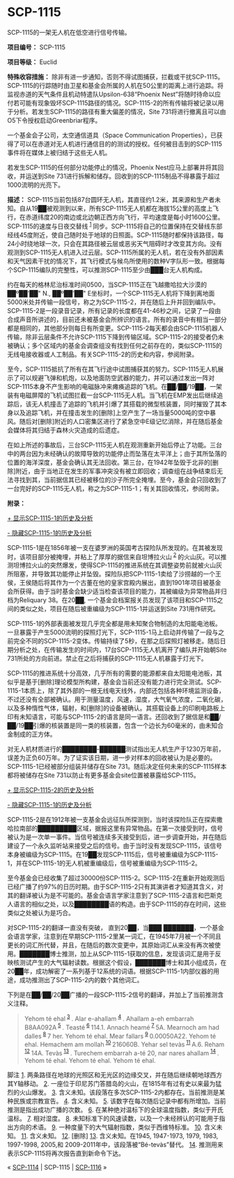 # SCP-1115
                        




SCP-1115的一架无人机在低空进行信号传输。



**项目编号：** SCP-1115

**项目等级：** Euclid

**特殊收容措施：** 除非有进一步通知，否则不得试图捕获，拦截或干扰SCP-1115。SCP-1115的行踪随时由卫星和基金会所属的人机在50公里的距离上进行追踪。将监视赤道的天气条件且机动特遣队Upsilon-638“Phoenix Nest”将随时待命以应付若可能有现象毁坏SCP-1115路径的情况。SCP-1115-2的所有传输将被记录以用于分析。若发生SCP-1115的路径有重大偏差的情况，Site 731将进行撤离且可以由O5下令授权启动Greenbriar程序。

一个基金会子公司，太空通信道具（Space Communication Properties），已获得了可以在赤道对无人机进行通信目的的测试的授权。任何被目击到的SCP-1115事件将在媒体上被归结于这些无人机。

若发生SCP-1115的任何部分功能停止的情况，Phoenix Nest应马上部署并将其回收，并运送到Site 731进行拆解和储存。回收到的SCP-1115制品不得暴露于超过1000流明的光亮下。

**描述：** SCP-1115当前包括87台圆环无人机，其直径约1.2米，其来源和生产者未知。自从19██被观测到以来，所有SCP-1115无人机都在海拔15公里的高度上飞行，在赤道纬度20的南边或北边朝正西方向飞行，平均速度是每小时1600公里。SCP-1115的速度与日夜交替线<sup class='footnoteref'>
 <a shape='rect' class='footnoteref' id='footnoteref-1' href='javascript:;' onclick='WIKIDOT.page.utils.scrollToReference(&apos;footnote-1&apos;)'>1</a>
</sup>同步。SCP-1115将自己的位置保持在交替线东部经线45度附近，使自己随时处于地球的日照面。SCP-1115随时都保持该路径，每24小时绕地球一次，只会在其路径被云层或恶劣天气阻碍时才改变其方向。没有观测到SCP-1115无人机进入过云层。SCP-1115所属的无人机，若在没有外部因素和天气因素干扰的情况下，其飞行模式与候鸟所使用的数种V字队形一致。根据每个SCP-1115编队的完整性，可以推测SCP-1115至少由███台无人机构成。

约在每天的格林尼治标准时间0500，当SCP-1115正在飞越撒哈拉大沙漠的██º██'██" N., ██º██'██" E坐标时，一个SCP-1115无人机将下降到离地面5000米处并传输一段信号，称之为SCP-1115-2，并在随后上升并回到编队中。SCP-1115-2是一段录音记录，所有记录的长度都在41-46秒之间，记录了一段由合成声音所讲述的，目前还未被基金会所辨识的语言。所有的录音中有相当一部分都是相同的，其他部分则每日有所变更。SCP-1115-2每天都会由SCP-1115机器人传输，除非云层条件不允许SCP-1115下降到传输区域。SCP-1115-2的接受者仍未被确认；多个区域内的基金会调查组没有找到任何之前存在的，类似SCP-1115的无线电接收器或人工制品。有关SCP-1115-2的历史和内容，参阅附录。

至今，SCP-1115抵抗了所有在其飞行途中试图捕获其的努力。SCP-1115无人机展示了可以规避飞弹和机炮，以及地面防空武器的能力，并可以通过发出一阵对SCP-1115本身不产生影响的电磁脉冲来瘫痪追踪的飞机。在██/██/19██，一架装有电磁屏障的飞机试图拦截一台SCP-1115无人机。当飞机在EMP发出后继续追踪后，该无人机撞击了追踪的飞机并引爆了其搭载的微型核装置，同时摧毁了其本身以及追踪飞机，并在撞击发生的[删除]上空产生了一场当量5000吨的空中暴风。随后对[删除]附近的人口密集区进行了紧急空中E级记忆消除，并在随后基金会媒体将其归结于森林火灾造成的后遗症。

在如上所述的事故后，三台SCP-1115无人机在观测重新开始后停止了功能。三台中的两台因为未经确认的故障导致的功能停止而坠落在太平洋上；由于其所坠落的位置的海洋深度，基金会确认其无法回收。第三台，在1942年坠毁于北非的[删除]附近，由于当地正在发生的军事冲突没有被立即回收；调查组在战争结束后无法寻找到其，当前据信其已经被移位的沙子所完全掩埋。至今，基金会只回收到了一台完好的SCP-1115无人机，称之为SCP-1115-1；有关其回收情况，参阅附录。

**附录：** 


<a shape='rect' class='collapsible-block-link' href='javascript:;'>+&#160;&#26174;&#31034;SCP-1115-1&#30340;&#21382;&#21490;&#21450;&#20998;&#26512;</a>

<a shape='rect' class='collapsible-block-link' href='javascript:;'>-&#160;&#38544;&#34255;SCP-1115-1&#30340;&#21382;&#21490;&#21450;&#20998;&#26512;</a>

SCP-1115-1是在1856年被一支在婆罗洲的英国考古探险队所发现的。在其被发现时，该项目部分被掩埋，并粘上了厚厚的据信来自坦博拉火山<sup class='footnoteref'>
 <a shape='rect' class='footnoteref' id='footnoteref-2' href='javascript:;' onclick='WIKIDOT.page.utils.scrollToReference(&apos;footnote-2&apos;)'>2</a>
</sup>的火山灰。可以推测坦博拉火山的突然爆发，使得SCP-1115的推进系统在其调整姿势前就被火山灰所阻塞，并导致其功能停止并坠毁。探险队把SCP-1115-1卖给了沙捞越的一个王侯，王侯随后将其作为一个古董在他的皇家宫殿内展出，直到1901年项目被基金会所获得。由于当时基金会缺少适当检查该项目的能力，其被编级为异常物品并归档为Reliquary 38。在20██, 一个基金会档案报关员发现了该项目和SCP-1115之间的类似之处，项目在随后被重编级为SCP-1115-1并运送到Site 731用作研究。

SCP-1115-1的外部表面被发现几乎完全都是用未知聚合物制造的太阳能电池板。一旦暴露于产生5000流明的探照灯光下，SCP-1115-1马上启动并传输了一段与之前完全不同的SCP-1115-2变体。传输持续了5秒，在那之后探照灯被移走。随后日期分析之处，在传输发生的时间内，17台SCP-1115无人机离开了编队并开始朝Site 731所处的方向前进。禁止在之后将捕获的SCP-1115无人机暴露于灯光下。

SCP-1115的推进系统十分高效，几乎所有的需要的能源都来自太阳能电池板，其似乎是基于[删除]理论模型所构建，基金会当前还没有能力进行完全测试。SCP-1115-1本质上，除了其外部的一根无线电天线外，内部还包括各种环境监测设备，不过还没有全部被确认。用于测量温度，风速，湿度，大气氧气浓度，二氧化碳，以及多种惰性气体，辐射，和[删除]的设备被确认。其搭载设备上的印刷电路板上印有未知语言，可能与SCP-1115-2的语言是同一语言。还回收到了据信是和██/██/19██引爆的核装置是同一类的核装置，包含一个边长为60毫米的，由未知合金制成的正方体。

对无人机材质进行的████████-██████测试指出无人机生产于1230万年前，误差为正负60万年。为了证实该日期，进一步对样本的回收被认为是必要的。SCP-1115-1已经被部分组装并储存在Site 731。随后决定任何未来的SCP-1115样本都将被储存在Site 731以防止有更多基金会site位置被暴露给SCP-1115。





<a shape='rect' class='collapsible-block-link' href='javascript:;'>+&#160;&#26174;&#31034;SCP-1115-2&#30340;&#21382;&#21490;&#21450;&#20998;&#26512;</a>

<a shape='rect' class='collapsible-block-link' href='javascript:;'>-&#160;&#38544;&#34255;SCP-1115-1&#30340;&#21382;&#21490;&#21450;&#20998;&#26512;</a>

SCP-1115-2是在1912年被一支基金会远征队所探测到，当时该探险队正在探索撒哈拉南部的█████████区域，据报这里有异常物品。在第一次接受到时，信号被认为是一次单一事件。当信号被连续多天接受到后，进一步调查开始，并在随后建设了一个永久监听站来接受之后的信号。由于当时没有发现SCP-1115，该信号本身被编级为SCP-1115。在19██发现SCP-1115后，信号被重编级为SCP-1115-1，并在SCP-1115-1的无人机被重编级后，信号被重编级为SCP-1115-2。

至今基金会已经收集了超过30000份SCP-1115-2。SCP-1115-2在重新开始观测后已经广播了约97%的日历时期。由于SCP-1115-2只有其演讲者才知道其含义，对其的翻译被认为是不可能的。基金会语言学家注意到了SCP-1115-2语言和巴斯克人语言的相似之处，以及████████语的构造。由于SCP-1115的存在时间，这些类似之处被认为是巧合。

对SCP-1115-2的翻译一直没有突破， 直到20██，当███ ███████，一个基金会语言学家，注意到在早期SCP-1115-2里某一词汇，在1945年7月被一个不同且更长的词汇所代替，并且，在随后的数次变更中，其原始词汇从来没有再次被使用。███████博士推测，加上从SCP-1115-1获取的信息，发现该词汇是用于反映核测试产生的大气辐射读数。根据这个假设，███████博士和其小组成员，在20██年，成功解密了一系列基于12系统的词语。根据SCP-1115-1内部仪器的用途，成功推测出了SCP-1115-2内的数个其他词汇。

下列是在██/██/20██广播的一段SCP-1115-2信号的翻译，并加上了当前推测含义注释。


> Yehom té ehal<sup class='footnoteref'>
 <a shape='rect' class='footnoteref' id='footnoteref-3' href='javascript:;' onclick='WIKIDOT.page.utils.scrollToReference(&apos;footnote-3&apos;)'>3</a>
</sup>. Alar e-ahallam<sup class='footnoteref'>
 <a shape='rect' class='footnoteref' id='footnoteref-4' href='javascript:;' onclick='WIKIDOT.page.utils.scrollToReference(&apos;footnote-4&apos;)'>4</a>
</sup>. Ahallam a-eh embarrah B8AA092A<sup class='footnoteref'>
 <a shape='rect' class='footnoteref' id='footnoteref-5' href='javascript:;' onclick='WIKIDOT.page.utils.scrollToReference(&apos;footnote-5&apos;)'>5</a>
</sup>. Teasté<sup class='footnoteref'>
 <a shape='rect' class='footnoteref' id='footnoteref-6' href='javascript:;' onclick='WIKIDOT.page.utils.scrollToReference(&apos;footnote-6&apos;)'>6</a>
</sup> 114.1. Annach heamé<sup class='footnoteref'>
 <a shape='rect' class='footnoteref' id='footnoteref-7' href='javascript:;' onclick='WIKIDOT.page.utils.scrollToReference(&apos;footnote-7&apos;)'>7</a>
</sup> 5A. Mearnoch am had dalles<sup class='footnoteref'>
 <a shape='rect' class='footnoteref' id='footnoteref-8' href='javascript:;' onclick='WIKIDOT.page.utils.scrollToReference(&apos;footnote-8&apos;)'>8</a>
</sup> 7 her. Yehom té ehal. Mear fallars<sup class='footnoteref'>
 <a shape='rect' class='footnoteref' id='footnoteref-9' href='javascript:;' onclick='WIKIDOT.page.utils.scrollToReference(&apos;footnote-9&apos;)'>9</a>
</sup> 0.00050A22. Yehom té ehal. Hemachem am mollah<sup class='footnoteref'>
 <a shape='rect' class='footnoteref' id='footnoteref-10' href='javascript:;' onclick='WIKIDOT.page.utils.scrollToReference(&apos;footnote-10&apos;)'>10</a>
</sup> 216060B. Yehar sel tevàs<sup class='footnoteref'>
 <a shape='rect' class='footnoteref' id='footnoteref-11' href='javascript:;' onclick='WIKIDOT.page.utils.scrollToReference(&apos;footnote-11&apos;)'>11</a>
</sup> A.6. Reham<sup class='footnoteref'>
 <a shape='rect' class='footnoteref' id='footnoteref-12' href='javascript:;' onclick='WIKIDOT.page.utils.scrollToReference(&apos;footnote-12&apos;)'>12</a>
</sup> 14A. Tevàs<sup class='footnoteref'>
 <a shape='rect' class='footnoteref' id='footnoteref-13' href='javascript:;' onclick='WIKIDOT.page.utils.scrollToReference(&apos;footnote-13&apos;)'>13</a>
</sup>. Turechem embarrah a-té 20, nar nares ahallam<sup class='footnoteref'>
 <a shape='rect' class='footnoteref' id='footnoteref-14' href='javascript:;' onclick='WIKIDOT.page.utils.scrollToReference(&apos;footnote-14&apos;)'>14</a>
</sup>. Yehom té ehal. Yehom té ehal. Yehom té ehal.
> 





脚注
<a shape='rect' href='javascript:;' onclick='WIKIDOT.page.utils.scrollToReference(&apos;footnoteref-1&apos;)'>1</a>. 两条路径在地球的光照区和无光区的边缘交叉，并在随后继续朝地球西方其Y轴移动。
<a shape='rect' href='javascript:;' onclick='WIKIDOT.page.utils.scrollToReference(&apos;footnoteref-2&apos;)'>2</a>. 一座位于印尼苏门答腊岛的火山，在1815年有过有史以来最为猛烈的火山爆发。
<a shape='rect' href='javascript:;' onclick='WIKIDOT.page.utils.scrollToReference(&apos;footnoteref-3&apos;)'>3</a>. 含义未知。该段落在多次SCP-1115-2内都存在。当前推测是某种民族或宗教宣告。
<a shape='rect' href='javascript:;' onclick='WIKIDOT.page.utils.scrollToReference(&apos;footnoteref-4&apos;)'>4</a>. 含义未知。
<a shape='rect' href='javascript:;' onclick='WIKIDOT.page.utils.scrollToReference(&apos;footnoteref-5&apos;)'>5</a>. 该数字在每次随后记录中都有所增加。当前推测是指出成功广播的次数。
<a shape='rect' href='javascript:;' onclick='WIKIDOT.page.utils.scrollToReference(&apos;footnoteref-6&apos;)'>6</a>. 在某种绝对温标下的全球温度指数，类似于开氏温标。
<a shape='rect' href='javascript:;' onclick='WIKIDOT.page.utils.scrollToReference(&apos;footnoteref-7&apos;)'>7</a>. 相对湿度。
<a shape='rect' href='javascript:;' onclick='WIKIDOT.page.utils.scrollToReference(&apos;footnoteref-8&apos;)'>8</a>. 未知标准下的风速读数，以及一个未经辨认的可能用于指出方向的术语。
<a shape='rect' href='javascript:;' onclick='WIKIDOT.page.utils.scrollToReference(&apos;footnoteref-9&apos;)'>9</a>. 一种度量下的大气辐射指数，类似于西维特标准。
<a shape='rect' href='javascript:;' onclick='WIKIDOT.page.utils.scrollToReference(&apos;footnoteref-10&apos;)'>10</a>. 含义未知。
<a shape='rect' href='javascript:;' onclick='WIKIDOT.page.utils.scrollToReference(&apos;footnoteref-11&apos;)'>11</a>. 含义未知。
<a shape='rect' href='javascript:;' onclick='WIKIDOT.page.utils.scrollToReference(&apos;footnoteref-12&apos;)'>12</a>. [删除]
<a shape='rect' href='javascript:;' onclick='WIKIDOT.page.utils.scrollToReference(&apos;footnoteref-13&apos;)'>13</a>. 含义未知。在1945, 1947-1973, 1979, 1983, 1997-1998, 2005,和 2009-2011年中，该段落被“Bé-tevàs”替代。
<a shape='rect' href='javascript:;' onclick='WIKIDOT.page.utils.scrollToReference(&apos;footnoteref-14&apos;)'>14</a>. 推测用来表示SCP-1115将再次报告直到新命令下达。



« <a shape='rect' class='newpage' href='/scp-1114'>SCP-1114</a> | SCP-1115 | [SCP-1116](/scp-1116) »





                    